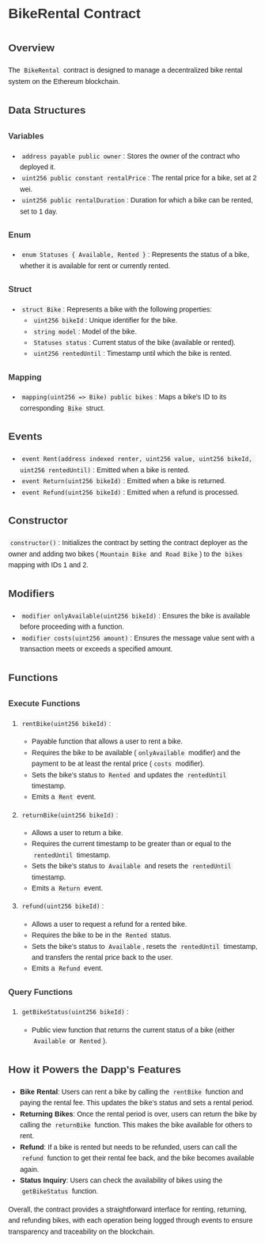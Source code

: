 <!DOCTYPE html>
<html lang="en">
<head>
    <meta charset="UTF-8">
    <meta name="viewport" content="width=device-width, initial-scale=1.0">
    <title>BikeRental Contract</title>
    <style>
        body {
            font-family: Arial, sans-serif;
            line-height: 1.6;
        }
        h1, h2, h3 {
            color: #333;
        }
        code {
            background-color: #f4f4f4;
            padding: 2px 4px;
            border-radius: 4px;
        }
        pre {
            background-color: #f4f4f4;
            padding: 10px;
            border-radius: 4px;
            overflow-x: auto;
        }
    </style>
</head>
<body>

<h1>BikeRental Contract</h1>

<h2>Overview</h2>
<p>The <code>BikeRental</code> contract is designed to manage a decentralized bike rental system on the Ethereum blockchain.</p>

<h2>Data Structures</h2>

<h3>Variables</h3>
<ul>
    <li><code>address payable public owner</code>: Stores the owner of the contract who deployed it.</li>
    <li><code>uint256 public constant rentalPrice</code>: The rental price for a bike, set at 2 wei.</li>
    <li><code>uint256 public rentalDuration</code>: Duration for which a bike can be rented, set to 1 day.</li>
</ul>

<h3>Enum</h3>
<ul>
    <li><code>enum Statuses { Available, Rented }</code>: Represents the status of a bike, whether it is available for rent or currently rented.</li>
</ul>

<h3>Struct</h3>
<ul>
    <li><code>struct Bike</code>: Represents a bike with the following properties:
        <ul>
            <li><code>uint256 bikeId</code>: Unique identifier for the bike.</li>
            <li><code>string model</code>: Model of the bike.</li>
            <li><code>Statuses status</code>: Current status of the bike (available or rented).</li>
            <li><code>uint256 rentedUntil</code>: Timestamp until which the bike is rented.</li>
        </ul>
    </li>
</ul>

<h3>Mapping</h3>
<ul>
    <li><code>mapping(uint256 => Bike) public bikes</code>: Maps a bike's ID to its corresponding <code>Bike</code> struct.</li>
</ul>

<h2>Events</h2>
<ul>
    <li><code>event Rent(address indexed renter, uint256 value, uint256 bikeId, uint256 rentedUntil)</code>: Emitted when a bike is rented.</li>
    <li><code>event Return(uint256 bikeId)</code>: Emitted when a bike is returned.</li>
    <li><code>event Refund(uint256 bikeId)</code>: Emitted when a refund is processed.</li>
</ul>

<h2>Constructor</h2>
<p><code>constructor()</code>: Initializes the contract by setting the contract deployer as the owner and adding two bikes (<code>Mountain Bike</code> and <code>Road Bike</code>) to the <code>bikes</code> mapping with IDs 1 and 2.</p>

<h2>Modifiers</h2>
<ul>
    <li><code>modifier onlyAvailable(uint256 bikeId)</code>: Ensures the bike is available before proceeding with a function.</li>
    <li><code>modifier costs(uint256 amount)</code>: Ensures the message value sent with a transaction meets or exceeds a specified amount.</li>
</ul>

<h2>Functions</h2>

<h3>Execute Functions</h3>
<ol>
    <li>
        <p><code>rentBike(uint256 bikeId)</code>:</p>
        <ul>
            <li>Payable function that allows a user to rent a bike.</li>
            <li>Requires the bike to be available (<code>onlyAvailable</code> modifier) and the payment to be at least the rental price (<code>costs</code> modifier).</li>
            <li>Sets the bike’s status to <code>Rented</code> and updates the <code>rentedUntil</code> timestamp.</li>
            <li>Emits a <code>Rent</code> event.</li>
        </ul>
    </li>
    <li>
        <p><code>returnBike(uint256 bikeId)</code>:</p>
        <ul>
            <li>Allows a user to return a bike.</li>
            <li>Requires the current timestamp to be greater than or equal to the <code>rentedUntil</code> timestamp.</li>
            <li>Sets the bike’s status to <code>Available</code> and resets the <code>rentedUntil</code> timestamp.</li>
            <li>Emits a <code>Return</code> event.</li>
        </ul>
    </li>
    <li>
        <p><code>refund(uint256 bikeId)</code>:</p>
        <ul>
            <li>Allows a user to request a refund for a rented bike.</li>
            <li>Requires the bike to be in the <code>Rented</code> status.</li>
            <li>Sets the bike’s status to <code>Available</code>, resets the <code>rentedUntil</code> timestamp, and transfers the rental price back to the user.</li>
            <li>Emits a <code>Refund</code> event.</li>
        </ul>
    </li>
</ol>

<h3>Query Functions</h3>
<ol>
    <li>
        <p><code>getBikeStatus(uint256 bikeId)</code>:</p>
        <ul>
            <li>Public view function that returns the current status of a bike (either <code>Available</code> or <code>Rented</code>).</li>
        </ul>
    </li>
</ol>

<h2>How it Powers the Dapp's Features</h2>
<ul>
    <li><strong>Bike Rental</strong>: Users can rent a bike by calling the <code>rentBike</code> function and paying the rental fee. This updates the bike’s status and sets a rental period.</li>
    <li><strong>Returning Bikes</strong>: Once the rental period is over, users can return the bike by calling the <code>returnBike</code> function. This makes the bike available for others to rent.</li>
    <li><strong>Refund</strong>: If a bike is rented but needs to be refunded, users can call the <code>refund</code> function to get their rental fee back, and the bike becomes available again.</li>
    <li><strong>Status Inquiry</strong>: Users can check the availability of bikes using the <code>getBikeStatus</code> function.</li>
</ul>

<p>Overall, the contract provides a straightforward interface for renting, returning, and refunding bikes, with each operation being logged through events to ensure transparency and traceability on the blockchain.</p>

</body>
</html>
